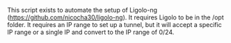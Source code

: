 This script exists to automate the setup of Ligolo-ng (https://github.com/nicocha30/ligolo-ng). It requires Ligolo to be in the /opt folder. It requires an IP range to set up a tunnel, but it will accept a specific IP range or a single IP and convert to the IP range of 0/24. 
